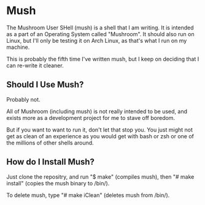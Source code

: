 # Mush
The Mushroom User SHell (mush) is a shell that I am writing. It is intended as a part of an Operating System called "Mushroom". It should also run on Linux, but I'll only be testing it on Arch Linux, as that's what I run on my machine.

This is probably the fifth time I've written mush, but I keep on deciding that I can re-write it cleaner.

## Should I Use Mush?
Probably not.

All of Mushroom (including mush) is not really intended to be used, and exists more as a development project for me to stave off boredom.

But if you want to want to run it, don't let that stop you. You just might not get as clean of an experience as you would get with bash or zsh or one of the millions of other shells around.

## How do I Install Mush?
Just clone the repositry, and run "$ make" (compiles mush), then "# make install" (copies the mush binary to /bin/).

To delete mush, type "# make iClean" (deletes mush from /bin/).